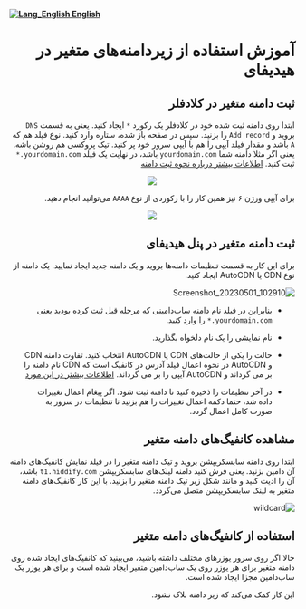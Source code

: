 [**![Lang_English](https://user-images.githubusercontent.com/125398461/229074810-599bd7f9-0bc1-44a9-b76e-90bf7e182314.png) English**](https://github.com/hiddify/hiddify-config/wiki/Tutorial-for-using-wildcard-subdomains-on-Hiddify)

<div dir="rtl">

# آموزش استفاده از زیردامنه‌های متغیر در هیدیفای

## ثبت دامنه متغیر در کلادفلر

ابتدا روی دامنه ثبت شده خود در کلادفلر یک رکورد `*` ایجاد کنید. یعنی به قسمت `DNS` بروید و `Add record` را بزنید. سپس در صفحه باز شده، ستاره وارد کنید. نوع فیلد هم که `A` باشد و مقدار فیلد آیپی را هم با آیپی سرور خود پر کنید. تیک پروکسی هم روشن باشه. یعنی اگر مثلا دامنه شما `yourdomain.com` باشد، در نهایت یک فیلد `yourdomain.com.*` ثبت کنید.
[اطلاعات بیشتر درباره نحوه ثبت دامنه](https://github.com/hiddify/hiddify-config/wiki/%D8%A7%D9%86%D9%88%D8%A7%D8%B9-%D8%AF%D8%A7%D9%85%D9%86%D9%87-%D9%88-%D9%86%D8%AD%D9%88%D9%87-%D8%AB%D8%A8%D8%AA-%E2%80%8C%D8%A2%D9%86%E2%80%8C%D9%87%D8%A7)
</div>

<div align=center>

![](https://user-images.githubusercontent.com/125398461/235417228-97432802-c937-418c-89be-4dce39f2ea6b.png)

</div>

<div dir="rtl">

برای آیپی ورژن ۶ نیز همین کار را با رکوردی از نوع `AAAA` می‌توانید انجام دهید.
</div>

<div align=center>

![](https://user-images.githubusercontent.com/125398461/235417224-74554680-04f0-402d-af2c-5a7f6d6d11cf.png)

</div>

<div dir="rtl">

## ثبت دامنه متغیر در پنل هیدیفای

برای این کار به قسمت تنظیمات دامنه‌ها بروید و یک دامنه جدید ایجاد نمایید. یک دامنه از نوع CDN یا AutoCDN ایجاد کنید. 

![Screenshot_20230501_102910](https://user-images.githubusercontent.com/125398461/235420468-4a262370-8773-4b6b-8af6-1954e7a45767.png)

* بنابراین در فیلد نام دامنه ساب‌دامینی که مرحله قبل ثبت کرده بودید یعنی `yourdomain.com.*` را وارد کنید.

* نام نمایشی را یک نام دلخواه بگذارید.

* حالت را یکی از حالت‌های CDN یا AutoCDN انتخاب کنید. تفاوت دامنه CDN و AutoCDN در نحوه اعمال فیلد آدرس در کانفیگ است که CDN نام دامنه را بر می گرداند و AutoCDN آیپی را بر می گرداند. [اطلاعات بیشتر در این مورد](https://github.com/hiddify/hiddify-config/wiki/%D8%AF%D8%B1-%D9%87%DB%8C%D8%AF%DB%8C%D9%81%D8%A7%DB%8C-auto_cdn_ip-%D8%B1%D8%A7%D9%87%D9%86%D9%85%D8%A7%DB%8C-%D8%A7%D8%B3%D8%AA%D9%81%D8%A7%D8%AF%D9%87-%D8%A7%D8%B2-%D8%AD%D8%A7%D9%84%D8%AA)
* در آخر تنظیمات را ذخیره کنید تا دامنه ثبت شود. اگر پیغام اعمال تغییرات داده شد، حتما دکمه اعمال تغییرات را هم بزنید تا تنظیمات در سرور به صورت کامل اعمال گردد.

## مشاهده کانفیگ‌های دامنه متغیر
ابتدا روی دامنه سابسکریپشن بروید و تیک دامنه متغیر را در فیلد نمایش کانفیگ‌های دامنه آن دامین بزنید. یعنی فرش کنید دامنه لینک‌های سابسکریپشن `t1.hiddify.com` باشد، آن را ادیت کنید و مانند شکل زیر تیک دامنه متغیر را بزنید. با این کار کانفیگ‌های دامنه متغیر به لینک سابسکریپشن متصل می‌گردد.

![wildcard](https://user-images.githubusercontent.com/125398461/235419112-e8c8a324-89e5-490d-9edf-057873ee6d96.png)

## استفاده از کانفیگ‌های دامنه متغیر
حالا اگر روی سرور یوزرهای مختلف داشته باشید، می‌بینید که کانفیگ‌های ایجاد شده روی دامنه متغیر برای هر یوزر روی یک ساب‌دامین متغیر ایجاد شده است و برای هر یوزر یک ساب‌دامین مجزا ایجاد شده است.

این کار کمک می‌کند که زیر دامنه بلاک نشود.